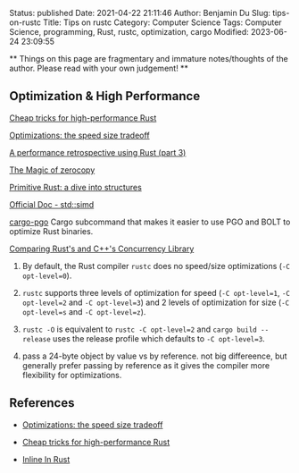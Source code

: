 Status: published
Date: 2021-04-22 21:11:46
Author: Benjamin Du
Slug: tips-on-rustc
Title: Tips on rustc
Category: Computer Science
Tags: Computer Science, programming, Rust, rustc, optimization, cargo
Modified: 2023-06-24 23:09:55

**
Things on this page are fragmentary and immature notes/thoughts of the author.
Please read with your own judgement!
**


## Optimization & High Performance 

[Cheap tricks for high-performance Rust](https://deterministic.space/high-performance-rust.html)

[Optimizations: the speed size tradeoff](https://docs.rust-embedded.org/book/unsorted/speed-vs-size.html)

[A performance retrospective using Rust (part 3)](https://agourlay.github.io/rust-performance-retrospective-part3/)

[The Magic of zerocopy](https://swatinem.de/blog/magic-zerocopy/)

[Primitive Rust: a dive into structures](http://jolson88.com/programming/2019/09/29/primitive-rust-structs.html)

[Official Doc - std::simd](https://doc.rust-lang.org/std/simd/index.html#)

[cargo-pgo](https://github.com/Kobzol/cargo-pgo)
Cargo subcommand that makes it easier to use PGO and BOLT to optimize Rust binaries.

[Comparing Rust's and C++'s Concurrency Library](https://blog.m-ou.se/rust-cpp-concurrency/)

1. By default, 
    the Rust compiler `rustc` does no speed/size optimizations (`-C opt-level=0`).

2. `rustc` supports three levels of optimization for speed (`-C opt-level=1`, `-C opt-level=2` and `-C opt-level=3`)
    and 2 levels of optimization for size (`-C opt-level=s` and `-C opt-level=z`).

3. `rustc -O` is equivalent to `rustc -C opt-level=2`
    and `cargo build --release` uses the release profile which defaults to `-C opt-level=3`.

4. pass a 24-byte object by value vs by reference.
    not big differeence, but generally prefer passing by reference 
    as it gives the compiler more flexibility for optimizations.

## References

- [Optimizations: the speed size tradeoff](https://docs.rust-embedded.org/book/unsorted/speed-vs-size.html)

- [Cheap tricks for high-performance Rust](https://deterministic.space/high-performance-rust.html)

- [Inline In Rust](https://matklad.github.io/2021/07/09/inline-in-rust.html)

